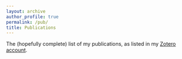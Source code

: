 ```yaml
---
layout: archive
author_profile: true
permalink: /pub/
title: Publications
---
```


The (hopefully complete) list of my publications, as listed in my [Zotero account](https://www.zotero.org/essepuntato/).

<div class="loader"></div>

<div id="pub"></div>

<script src="https://code.jquery.com/jquery-3.4.1.min.js"  integrity="sha256-CSXorXvZcTkaix6Yvo6HppcZGetbYMGWSFlBw8HfCJo=" crossorigin="anonymous"></script>
<script>
$.get("https://api.zotero.org/users/5306497/publications/items?include=bib&style=https://essepuntato.it/assets/csl/apa.csl&linkwrap=1&sort=date&itemType=-presentation&limit=100", function( data ) {
    $.each(data, function(idx, val) {
        $(".loader").hide();
        $("#pub").append(val.bib);
    });
});
</script> 